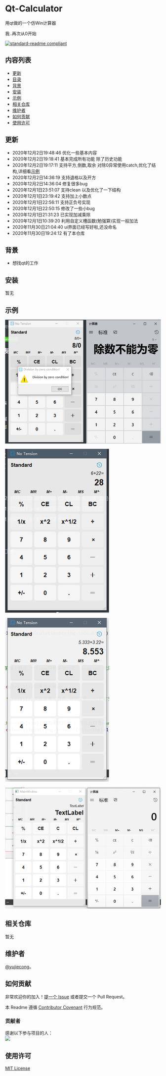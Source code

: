 # Qt-Calculator
用qt做的一个仿Win计算器

我..再次从0开始

[![standard-readme compliant](https://img.shields.io/badge/readme%20style-standard-brightgreen.svg?style=flat-square)](.)

## 内容列表

- [更新](#更新)
- [目录](#目录)
- [背景](#背景)
- [安装](#安装)
- [示例](#示例)
- [相关仓库](#相关仓库)
- [维护者](#维护者)
- [如何贡献](#如何贡献)
- [使用许可](#使用许可)

## 更新



- 2020年12月2日19:48:46 优化一些基本内容
- 2020年12月2日19:18:41 基本完成所有功能 除了历史功能
- 2020年12月2日19:17:11 支持平方,倒数,取余 对除0异常使用catch,优化了结构,详细看[示例](#示例)
- 2020年12月2日14:36:19 支持退格以及开方
- 2020年12月2日14:36:04 修复很多bug
- 2020年12月1日23:51:07 支持clean 以及优化了一下结构
- 2020年12月1日23:19:42 支持加上小数点
- 2020年12月1日22:56:11 支持正负号实现
- 2020年12月1日22:50:15 修改了一些小bug
- 2020年12月1日21:31:23 已实现加减乘除
- 2020年12月1日10:39:20 利用自定义槽函数(勉强算)实现一般加法
- 2020年11月30日21:04:40 ui界面已经写好啦,还没命名
- 2020年11月30日19:24:12 有了本仓库

## 背景

- 想找qt的工作 

## 安装

暂无

## 示例

![1606907828056](img/1606907828056.png)

![](img/1606790408845.png)

![1606836001304](img/1606836001304.png)



![1606741493235](img/1606741493235.png)

## 相关仓库

暂无

## 维护者

[@yujiecong](https://github.com/yujiecong)。

## 如何贡献

非常欢迎你的加入！[提一个 Issue](./issues/new) 或者提交一个 Pull Request。


本 Readme 遵循 [Contributor Covenant](http://contributor-covenant.org/version/1/3/0/) 行为规范。

### 贡献者

感谢以下参与项目的人：  
<a href="graphs/contributors"><img src="https://avatars2.githubusercontent.com/u/44287052?s=60&amp;v=4" /></a>

## 使用许可

[MIT License](./blob/master/LICENSE)